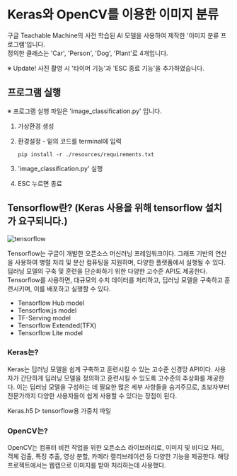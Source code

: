 # Keras와 OpenCV를 이용한 이미지 분류
구글 Teachable Machine의 사전 학습된 AI 모델을 사용하여 제작한 '이미지 분류 프로그램'입니다. <br>
정의한 클래스는 'Car', 'Person', 'Dog', 'Plant'로 4개입니다. 

※ Update! 사진 촬영 시 '타이머 기능'과 'ESC 종료 기능'을 추가하였습니다. <br>

## 프로그램 실행
※ 프로그램 실행 파일은 'image_classification.py' 입니다. <br>
1. 가상환경 생성
2. 환경설정 - 밑의 코드를 terminal에 입력
   
   ```
   pip install -r ./resources/requirements.txt
   ```
   
3. 'image_classification.py' 실행
4. ESC 누르면 종료 

## Tensorflow란? (Keras 사용을 위해 tensorflow 설치가 요구되니다.)

![tensorflow](https://img.shields.io/badge/TensorFlow-FF6F00?style=for-the-badge&logo=tensorflow&logoColor=white)

Tensorflow는 구글이 개발한 오픈소스 머신러닝 프레임워크이다. 그래프 기반의 연산을 사용하여 병렬 처리 및 분산 컴퓨팅을 지원하며, 다양한 플랫폼에서 실행될 수 있다. 딥러닝 모델의 구축 및 훈련을 단순화하기 위한 다양한 고수준 API도 제공한다. Tensorflow를 사용하면, 대규모의 수치 데이터를 처리하고, 딥러닝 모델을 구축하고 훈련시키며, 이를 배포하고 실행할 수 있다. 
- Tensorflow Hub model
- Tensorflow.js model
- TF-Serving model
- Tensorflow Extended(TFX)
- Tensorflow Lite model

### Keras는?
Keras는 딥러닝 모델을 쉽게 구축하고 훈련시킬 수 있는 고수준 신경망 API이다. 사용자가 간단하게 딥러닝 모델을 정의하고 훈련시킬 수 있도록 고수준의 추상화를 제공한다. 이는 딥러닝 모델을 구성하는 데 필요한 많은 세부 사항들을 숨겨주므로, 초보자부터 전문가까지 다양한 사용자들이 쉽게 사용할 수 있다는 장점이 된다. 

Keras.h5 ▷ tensorflow용 가중치 파일

### OpenCV는?
OpenCV는 컴퓨터 비전 작업을 위한 오픈소스 라이브러리로, 이미지 및 비디오 처리, 객체 검출, 특징 추출, 영상 분할, 카메라 캘리브레이션 등 다양한 기능을 제공한다. 해당 프로젝트에서는 웹캡으로 이미지를 받아 처리하는데 사용했다.  
